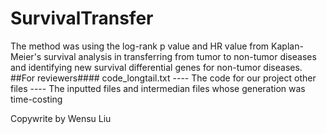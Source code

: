 # SurvivalTransfer
The method was using the log-rank p value and HR value from Kaplan-Meier's survival analysis in transferring from tumor to non-tumor diseases and identifying new survival differential genes for non-tumor diseases. 
##For reviewers####
code_longtail.txt   ----  The code for our project
other files ---- The inputted files and intermedian files whose generation was time-costing

Copywrite by Wensu Liu
